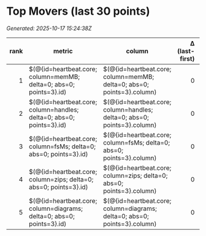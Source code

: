 # Top Movers (last 30 points)

_Generated: 2025-10-17 15:24:38Z_

| rank | metric | column | Δ (last-first) | points |
|---:|---|---|---:|---:|
| 1 | $(@{id=heartbeat.core; column=memMB; delta=0; abs=0; points=3}.id) | $(@{id=heartbeat.core; column=memMB; delta=0; abs=0; points=3}.column) | 0 | 3 |
| 2 | $(@{id=heartbeat.core; column=handles; delta=0; abs=0; points=3}.id) | $(@{id=heartbeat.core; column=handles; delta=0; abs=0; points=3}.column) | 0 | 3 |
| 3 | $(@{id=heartbeat.core; column=fsMs; delta=0; abs=0; points=3}.id) | $(@{id=heartbeat.core; column=fsMs; delta=0; abs=0; points=3}.column) | 0 | 3 |
| 4 | $(@{id=heartbeat.core; column=zips; delta=0; abs=0; points=3}.id) | $(@{id=heartbeat.core; column=zips; delta=0; abs=0; points=3}.column) | 0 | 3 |
| 5 | $(@{id=heartbeat.core; column=diagrams; delta=0; abs=0; points=3}.id) | $(@{id=heartbeat.core; column=diagrams; delta=0; abs=0; points=3}.column) | 0 | 3 |
